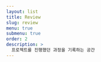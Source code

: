 ```yaml
---
layout: list
title: Review
slug: review
menu: true
submenu: true
order: 2
description: >
  프로젝트를 진행했던 과정을 기록하는 공간
---
```

